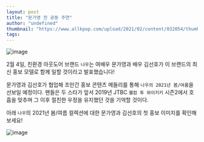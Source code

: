 ```yaml
---
layout: post
title: "문가영 전 공동 주연"
author: "undefined"
thumbnail: "https://www.allkpop.com/upload/2021/02/content/032054/thumb/1612403660-20210203-nau.jpg"
tags: 
---
```



![image](https://www.allkpop.com/upload/2021/02/content/032054/1612403660-20210203-nau.jpg)

2월 4일, 친환경 아웃도어 브랜드 `나우`는 여배우 문가영과 배우 김선호가 이 브랜드의 최신 홍보 모델로 함께 일할 것이라고 발표했습니다!

문가영과 김선호가 협업해 조만간 홍보 콘텐츠 메들리를 통해 `나우의 2021년 봄/여름`을 선보일 예정이다. 팬들은 두 스타가 앞서 2019년 JTBC `웰컴 투 와이키키` 시즌2에서 호흡을 맞추며 그 이후 절친한 우정을 유지했던 것을 기억할 것이다.

아래 `나우`의 2021년 봄/여름 컬렉션에 대한 문가영과 김선호의 첫 홍보 이미지를 확인해 보세요!

![image](https://www.allkpop.com/upload/2021/02/content/032051/1612403512-becb12b2-9851-451d-9675-e44c1f7a2ce8.jpg)